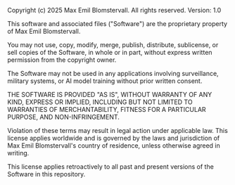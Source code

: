 Copyright (c) 2025 Max Emil Blomstervall. All rights reserved.
Version: 1.0

This software and associated files ("Software") are the proprietary property of Max Emil Blomstervall.

You may not use, copy, modify, merge, publish, distribute, sublicense, or sell copies of the Software, in whole or in part, without express written permission from the copyright owner.

The Software may not be used in any applications involving surveillance, military systems, or AI model training without prior written consent.

THE SOFTWARE IS PROVIDED "AS IS", WITHOUT WARRANTY OF ANY KIND, EXPRESS OR IMPLIED, INCLUDING BUT NOT LIMITED TO WARRANTIES OF MERCHANTABILITY, FITNESS FOR A PARTICULAR PURPOSE, AND NON-INFRINGEMENT.

Violation of these terms may result in legal action under applicable law. This license applies worldwide and is governed by the laws and jurisdiction of Max Emil Blomstervall's country of residence, unless otherwise agreed in writing.

This license applies retroactively to all past and present versions of the Software in this repository.

